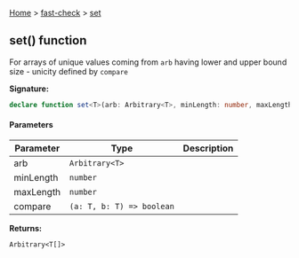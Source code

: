 [Home](/) &gt; [fast-check](../fast-check.md) &gt; [set](set_6.md)

## set() function

For arrays of unique values coming from `arb` having lower and upper bound size - unicity defined by `compare`

<b>Signature:</b>

```typescript
declare function set<T>(arb: Arbitrary<T>, minLength: number, maxLength: number, compare: (a: T, b: T) => boolean): Arbitrary<T[]>;
```

#### Parameters

|  Parameter | Type | Description |
|  --- | --- | --- |
|  arb | <code>Arbitrary&lt;T&gt;</code> |  |
|  minLength | <code>number</code> |  |
|  maxLength | <code>number</code> |  |
|  compare | <code>(a: T, b: T) =&gt; boolean</code> |  |

<b>Returns:</b>

`Arbitrary<T[]>`

